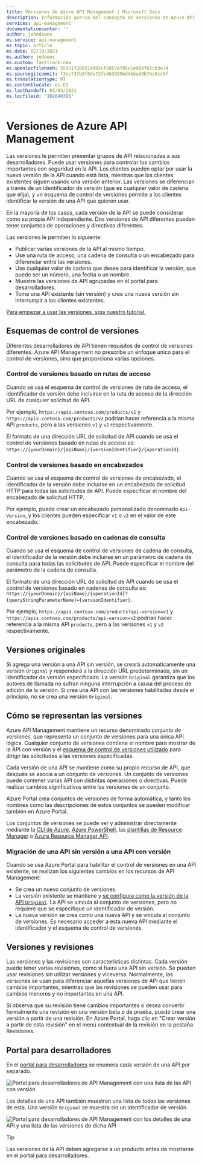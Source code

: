 ```yaml
---
title: Versiones de Azure API Management | Microsoft Docs
description: Información acerca del concepto de versiones de Azure API Management.
services: api-management
documentationcenter: ''
author: johndowns
ms.service: api-management
ms.topic: article
ms.date: 02/10/2021
ms.author: jodowns
ms.custom: fasttrack-new
ms.openlocfilehash: 55951f288314d92cf5057e7d5c1e988f65cb3e14
ms.sourcegitcommit: f3ec73fb5f8de72fe483995bd4bbad9b74a9cc9f
ms.translationtype: HT
ms.contentlocale: es-ES
ms.lasthandoff: 03/04/2021
ms.locfileid: "102040386"
---
```

# <a name="versions-in-azure-api-management"></a>Versiones de Azure API Management

Las versiones le permiten presentar grupos de API relacionadas a sus desarrolladores. Puede usar versiones para controlar los cambios importantes con seguridad en la API. Los clientes pueden optar por usar la nueva versión de la API cuando está lista, mientras que los clientes existentes siguen usando una versión anterior. Las versiones se diferencian a través de un identificador de versión (que es cualquier valor de cadena que elija), y un esquema de control de versiones permite a los clientes identificar la versión de una API que quieren usar.

En la mayoría de los casos, cada versión de la API se puede considerar como su propia API independiente. Dos versiones de API diferentes pueden tener conjuntos de operaciones y directivas diferentes.

Las versiones le permiten lo siguiente:

- Publicar varias versiones de la API al mismo tiempo.
- Use una ruta de acceso, una cadena de consulta o un encabezado para diferenciar entre las versiones.
- Use cualquier valor de cadena que desee para identificar la versión, que puede ser un número, una fecha o un nombre.
- Muestre las versiones de API agrupadas en el portal para desarrolladores.
- Tome una API existente (sin versión) y cree una nueva versión sin interrumpir a los clientes existentes.

[Para empezar a usar las versiones, siga nuestro tutorial.](./api-management-get-started-publish-versions.md)

## <a name="versioning-schemes"></a>Esquemas de control de versiones

Diferentes desarrolladores de API tienen requisitos de control de versiones diferentes. Azure API Management no prescribe un enfoque único para el control de versiones, sino que proporciona varias opciones.

### <a name="path-based-versioning"></a>Control de versiones basado en rutas de acceso

Cuando se usa el esquema de control de versiones de ruta de acceso, el identificador de versión debe incluirse en la ruta de acceso de la dirección URL de cualquier solicitud de API.

Por ejemplo, `https://apis.contoso.com/products/v1` y `https://apis.contoso.com/products/v2` podrían hacer referencia a la misma API `products`, pero a las versiones `v1` y `v2` respectivamente.

El formato de una dirección URL de solicitud de API cuando se usa el control de versiones basado en rutas de acceso es: `https://{yourDomain}/{apiName}/{versionIdentifier}/{operationId}`.

### <a name="header-based-versioning"></a>Control de versiones basado en encabezados

Cuando se usa el esquema de control de versiones de encabezado, el identificador de la versión debe incluirse en un encabezado de solicitud HTTP para todas las solicitudes de API. Puede especificar el nombre del encabezado de solicitud HTTP.

Por ejemplo, puede crear un encabezado personalizado denominado `Api-Version`, y los clientes pueden especificar `v1` o `v2` en el valor de este encabezado.

### <a name="query-string-based-versioning"></a>Control de versiones basado en cadenas de consulta

Cuando se usa el esquema de control de versiones de cadena de consulta, el identificador de la versión debe incluirse en un parámetro de cadena de consulta para todas las solicitudes de API. Puede especificar el nombre del parámetro de la cadena de consulta.

El formato de una dirección URL de solicitud de API cuando se usa el control de versiones basado en cadenas de consulta es: `https://{yourDomain}/{apiName}/{operationId}?{queryStringParameterName}={versionIdentifier}`.

Por ejemplo, `https://apis.contoso.com/products?api-version=v1` y `https://apis.contoso.com/products/api-version=v2` podrían hacer referencia a la misma API `products`, pero a las versiones `v1` y `v2` respectivamente.

## <a name="original-versions"></a>Versiones originales

Si agrega una versión a una API sin versión, se creará automáticamente una versión `Original` y responderá a la dirección URL predeterminada, sin un identificador de versión especificado. La versión `Original` garantiza que los autores de llamada no sufran ninguna interrupción a causa del proceso de adición de la versión. Si crea una API con las versiones habilitadas desde el principio, no se crea una versión `Original`.

## <a name="how-versions-are-represented"></a>Cómo se representan las versiones

Azure API Management mantiene un recurso denominado *conjunto de versiones*, que representa un conjunto de versiones para una única API lógica. Cualquier conjunto de versiones contiene el nombre para mostrar de la API con versión y el [esquema de control de versiones utilizado](#versioning-schemes) para dirigir las solicitudes a las versiones especificadas.

Cada versión de una API se mantiene como su propio recurso de API, que después se asocia a un conjunto de versiones. Un conjunto de versiones puede contener varias API con distintas operaciones o directivas. Puede realizar cambios significativos entre las versiones de un conjunto.

Azure Portal crea conjuntos de versiones de forma automática, y tanto los nombres como las descripciones de estos conjuntos se pueden modificar también en Azure Portal.

Los conjuntos de versiones se puede ver y administrar directamente mediante la [CLI de Azure](/cli/azure/apim/api/versionset), [Azure PowerShell](/powershell/module/az.apimanagement/#api-management), las [plantillas de Resource Manager](/azure/templates/microsoft.apimanagement/service/apiversionsets) o [Azure Resource Manager API](/rest/api/apimanagement/2020-06-01-preview/apiversionset).

### <a name="migrating-a-non-versioned-api-to-a-versioned-api"></a>Migración de una API sin versión a una API con versión

Cuando se usa Azure Portal para habilitar el control de versiones en una API existente, se realizan los siguientes cambios en los recursos de API Management:

 * Se crea un nuevo conjunto de versiones.
 * La versión existente se mantiene y [se configura como la versión de la API `Original`](#original-versions). La API se vincula al conjunto de versiones, pero no requiere que se especifique un identificador de versión.
 * La nueva versión se crea como una nueva API y se vincula al conjunto de versiones. Es necesario acceder a esta nueva API mediante el identificador y el esquema de control de versiones.

## <a name="versions-and-revisions"></a>Versiones y revisiones

Las versiones y las revisiones son características distintas. Cada versión puede tener varias revisiones, como si fuera una API sin versión. Se pueden usar revisiones sin utilizar versiones y viceversa. Normalmente, las versiones se usan para diferenciar aquellas versiones de API que tienen cambios importantes, mientras que las revisiones se pueden usar para cambios menores y no importantes en una API.

Si observa que su revisión tiene cambios importantes o desea convertir formalmente una revisión en una versión beta o de prueba, puede crear una versión a partir de una revisión. En Azure Portal, haga clic en "Crear versión a partir de esta revisión" en el menú contextual de la revisión en la pestaña Revisiones.

## <a name="developer-portal"></a>Portal para desarrolladores

En el [portal para desarrolladores](./api-management-howto-developer-portal.md) se enumera cada versión de una API por separado.

![Portal para desarrolladores de API Management con una lista de las API con versión](media/api-management-versions/portal-list.png)

Los detalles de una API también muestran una lista de todas las versiones de esta. Una versión `Original` se muestra sin un identificador de versión.

![Portal para desarrolladores de API Management con los detalles de una API y una lista de las versiones de dicha API](media/api-management-versions/portal-details.png)

> [!TIP]
> Las versiones de la API deben agregarse a un producto antes de mostrarse en el portal para desarrolladores.
